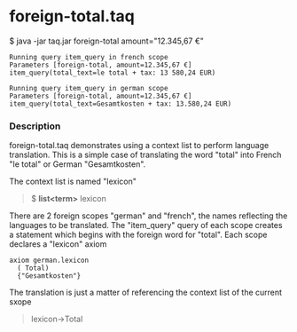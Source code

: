 # foreign-total.taq

$ java -jar taq.jar foreign-total amount="12.345,67 €"

```
Running query item_query in french scope 
Parameters [foreign-total, amount=12.345,67 €]
item_query(total_text=le total + tax: 13 580,24 EUR)

Running query item_query in german scope 
Parameters [foreign-total, amount=12.345,67 €]
item_query(total_text=Gesamtkosten + tax: 13.580,24 EUR)
```

### Description

foreign-total.taq demonstrates using a context list to perform language translation. 
This is a simple case of translating the word "total" into French "le total" or German 
"Gesamtkosten".

The context list is named "lexicon"

> $ **list\<term\>** lexicon

There are 2 foreign scopes "german" and "french", the names reflecting the languages 
to be translated.  The "item_query" query of each scope creates a statement which begins with the 
foreign word for "total". Each scope declares a "lexicon" axiom

```
axiom german.lexicon 
  ( Total)
  {"Gesamtkosten"}
```

The translation is just a matter of referencing the context list of the current sxope

> lexicon->Total


